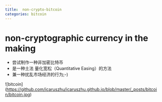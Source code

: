 ```yaml
---
title:  non-crypto-bitcoin 
categories: bitcoin
---
```




# non-cryptographic currency in the making

- 尝试制作一种非加密比特币
- 是一种土法 量化宽松（Quantitative Easing）的方法
- 兼一种扰乱市场经济的行为;-)


![bitcoin] (https://github.com/icaruszhu/icaruszhu.github.io/blob/master/_posts/bitcoin/bitcoin.jpg)
